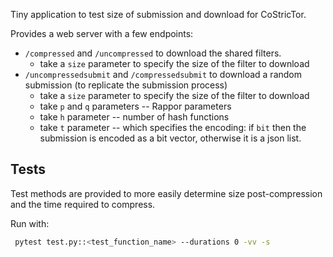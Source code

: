 Tiny application to test size of submission and download for CoStricTor.

Provides a web server with a few endpoints:
- `/compressed` and `/uncompressed` to download the shared filters.
  - take a `size` parameter to specify the size of the filter to download
- `/uncompressedsubmit` and `/compressedsubmit` to download a random submission (to replicate the submission process)
  - take a `size` parameter to specify the size of the filter to download
  - take `p` and `q` parameters -- Rappor parameters
  - take `h` parameter -- number of hash functions
  - take `t` parameter -- which specifies the encoding: if `bit` then the submission is encoded as a bit vector, otherwise it is a json list.

Tests
-----
Test methods are provided to more easily determine size post-compression and the time required to compress.

Run with:
```bash
 pytest test.py::<test_function_name> --durations 0 -vv -s
```